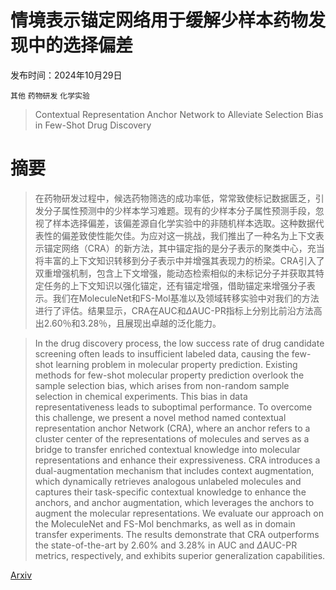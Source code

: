 # 情境表示锚定网络用于缓解少样本药物发现中的选择偏差

发布时间：2024年10月29日

`其他` `药物研发` `化学实验`

> Contextual Representation Anchor Network to Alleviate Selection Bias in Few-Shot Drug Discovery

# 摘要

> 在药物研发过程中，候选药物筛选的成功率低，常常致使标记数据匮乏，引发分子属性预测中的少样本学习难题。现有的少样本分子属性预测手段，忽视了样本选择偏差，该偏差源自化学实验中的非随机样本选取。这种数据代表性的偏差致使性能欠佳。为应对这一挑战，我们推出了一种名为上下文表示锚定网络（CRA）的新方法，其中锚定指的是分子表示的聚类中心，充当将丰富的上下文知识转移到分子表示中并增强其表现力的桥梁。CRA引入了双重增强机制，包含上下文增强，能动态检索相似的未标记分子并获取其特定任务的上下文知识以强化锚定，还有锚定增强，借助锚定来增强分子表示。我们在MoleculeNet和FS-Mol基准以及领域转移实验中对我们的方法进行了评估。结果显示，CRA在AUC和$Δ$AUC-PR指标上分别比前沿方法高出2.60％和3.28％，且展现出卓越的泛化能力。

> In the drug discovery process, the low success rate of drug candidate screening often leads to insufficient labeled data, causing the few-shot learning problem in molecular property prediction. Existing methods for few-shot molecular property prediction overlook the sample selection bias, which arises from non-random sample selection in chemical experiments. This bias in data representativeness leads to suboptimal performance. To overcome this challenge, we present a novel method named contextual representation anchor Network (CRA), where an anchor refers to a cluster center of the representations of molecules and serves as a bridge to transfer enriched contextual knowledge into molecular representations and enhance their expressiveness. CRA introduces a dual-augmentation mechanism that includes context augmentation, which dynamically retrieves analogous unlabeled molecules and captures their task-specific contextual knowledge to enhance the anchors, and anchor augmentation, which leverages the anchors to augment the molecular representations. We evaluate our approach on the MoleculeNet and FS-Mol benchmarks, as well as in domain transfer experiments. The results demonstrate that CRA outperforms the state-of-the-art by 2.60% and 3.28% in AUC and $Δ$AUC-PR metrics, respectively, and exhibits superior generalization capabilities.

[Arxiv](https://arxiv.org/abs/2410.20711)